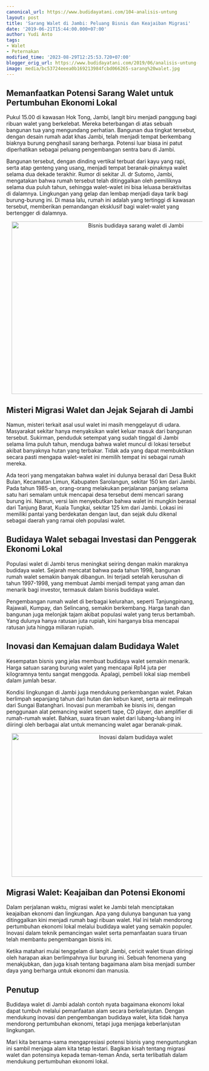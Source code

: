 ```yaml
---
canonical_url: https://www.budidayatani.com/104-analisis-untung
layout: post
title: 'Sarang Walet di Jambi: Peluang Bisnis dan Keajaiban Migrasi'
date: '2019-06-21T15:44:00.000+07:00'
author: Yudi Anto
tags:
- Walet
- Peternakan
modified_time: '2023-08-29T12:25:53.720+07:00'
blogger_orig_url: https://www.budidayatani.com/2019/06/analisis-untung-rugi-alih-fungsi-ruko.html
image: media/bc53724eeea0b169213984fcbd066265-sarang%20walet.jpg
---
```

<h2>Memanfaatkan Potensi Sarang Walet untuk Pertumbuhan Ekonomi Lokal</h2><p>Pukul 15.00 di kawasan Hok Tong, Jambi, langit biru menjadi panggung bagi ribuan walet yang berkelebat. Mereka beterbangan di atas sebuah bangunan tua yang mengundang perhatian. Bangunan dua tingkat tersebut, dengan desain rumah adat khas Jambi, telah menjadi tempat berkembang biaknya burung penghasil sarang berharga. Potensi luar biasa ini patut diperhatikan sebagai peluang pengembangan sentra baru di Jambi.</p><p>Bangunan tersebut, dengan dinding vertikal terbuat dari kayu yang rapi, serta atap genteng yang usang, menjadi tempat beranak-pinaknya walet selama dua dekade terakhir. Rumor di sekitar Jl. dr Sutomo, Jambi, mengatakan bahwa rumah tersebut telah ditinggalkan oleh pemiliknya selama dua puluh tahun, sehingga walet-walet ini bisa leluasa beraktivitas di dalamnya. Lingkungan yang gelap dan lembap menjadi daya tarik bagi burung-burung ini. Di masa lalu, rumah ini adalah yang tertinggi di kawasan tersebut, memberikan pemandangan eksklusif bagi walet-walet yang bertengger di dalamnya.</p><div class="separator" style="clear: both; text-align: center;"><a href="https://blogger.googleusercontent.com/img/b/R29vZ2xl/AVvXsEilAVroNpSVzGYPj0hY600laF4B93v6p1UOw-56nHBoUfx68Dm7BkfBON3si1HHgTTrWZTPF_Cx2QODcNqEOnDwyyftqDTgHTqthUymwLu6LX38v7chxAOaw6q29Q82BMUHEdGx8PMdt4pAbjVLFfHzV_tuua---E-n8tMo74oZbdI-IpxgMYo26LbKksdY/s800/sarang%20walet.jpg" imageanchor="1" style="margin-left: 1em; margin-right: 1em;"><img alt="Bisnis budidaya sarang walet di Jambi" border="0" data-original-height="568" data-original-width="800" height="454" src="https://blogger.googleusercontent.com/img/b/R29vZ2xl/AVvXsEilAVroNpSVzGYPj0hY600laF4B93v6p1UOw-56nHBoUfx68Dm7BkfBON3si1HHgTTrWZTPF_Cx2QODcNqEOnDwyyftqDTgHTqthUymwLu6LX38v7chxAOaw6q29Q82BMUHEdGx8PMdt4pAbjVLFfHzV_tuua---E-n8tMo74oZbdI-IpxgMYo26LbKksdY/w640-h454/sarang%20walet.jpg" width="640" /></a></div><h2>Misteri Migrasi Walet dan Jejak Sejarah di Jambi</h2><p>Namun, misteri terkait asal usul walet ini masih menggelayut di udara. Masyarakat sekitar hanya menyaksikan walet keluar masuk dari bangunan tersebut. Sukirman, penduduk setempat yang sudah tinggal di Jambi selama lima puluh tahun, menduga bahwa walet muncul di lokasi tersebut akibat banyaknya hutan yang terbakar. Tidak ada yang dapat membuktikan secara pasti mengapa walet-walet ini memilih tempat ini sebagai rumah mereka.</p><p>Ada teori yang mengatakan bahwa walet ini dulunya berasal dari Desa Bukit Bulan, Kecamatan Limun, Kabupaten Sarolangun, sekitar 150 km dari Jambi. Pada tahun 1985-an, orang-orang melakukan perjalanan panjang selama satu hari semalam untuk mencapai desa tersebut demi mencari sarang burung ini. Namun, versi lain menyebutkan bahwa walet ini mungkin berasal dari Tanjung Barat, Kuala Tungkai, sekitar 125 km dari Jambi. Lokasi ini memiliki pantai yang berdekatan dengan laut, dan sejak dulu dikenal sebagai daerah yang ramai oleh populasi walet.</p><h2>Budidaya Walet sebagai Investasi dan Penggerak Ekonomi Lokal</h2><p>Populasi walet di Jambi terus meningkat seiring dengan makin maraknya budidaya walet. Sejarah mencatat bahwa pada tahun 1998, bangunan rumah walet semakin banyak dibangun. Ini terjadi setelah kerusuhan di tahun 1997-1998, yang membuat Jambi menjadi tempat yang aman dan menarik bagi investor, termasuk dalam bisnis budidaya walet.</p><p>Pengembangan rumah walet di berbagai kelurahan, seperti Tanjungpinang, Rajawali, Kumpay, dan Selincang, semakin berkembang. Harga tanah dan bangunan juga melonjak tajam akibat populasi walet yang terus bertambah. Yang dulunya hanya ratusan juta rupiah, kini harganya bisa mencapai ratusan juta hingga miliaran rupiah.</p><h2>Inovasi dan Kemajuan dalam Budidaya Walet</h2><p>Kesempatan bisnis yang jelas membuat budidaya walet semakin menarik. Harga satuan sarang burung walet yang mencapai Rp14 juta per kilogramnya tentu sangat menggoda. Apalagi, pembeli lokal siap membeli dalam jumlah besar.</p><p>Kondisi lingkungan di Jambi juga mendukung perkembangan walet. Pakan berlimpah sepanjang tahun dari hutan dan kebun karet, serta air melimpah dari Sungai Batanghari. Inovasi pun merambah ke bisnis ini, dengan penggunaan alat pemancing walet seperti tape, CD player, dan amplifier di rumah-rumah walet. Bahkan, suara tiruan walet dari lubang-lubang ini diiringi oleh berbagai alat untuk memancing walet agar beranak-pinak.</p><div class="separator" style="clear: both; text-align: center;"><a href="https://blogger.googleusercontent.com/img/b/R29vZ2xl/AVvXsEjjGMPQIFN_Ku4q6NbnL8cU1L0Xl2zBDq07X0lLbtPticPqVvUA0i3boN8RxPvqDHkKooyL_I_y2_2bj_UXL_W2ErESPnMUx8d5HTlBh7dpqvvbZo0tjbhZ7A3y9RdTFhqbFzsp0uDztWBNB7-ljPfK36xtOs8KGxT6CCi36c7qKlQHmgaIlhAFnz0-jO6C/s800/sarang%20walet_800x472.jpg" imageanchor="1" style="margin-left: 1em; margin-right: 1em;"><img alt="Inovasi dalam budidaya walet" border="0" data-original-height="472" data-original-width="800" height="378" src="https://blogger.googleusercontent.com/img/b/R29vZ2xl/AVvXsEjjGMPQIFN_Ku4q6NbnL8cU1L0Xl2zBDq07X0lLbtPticPqVvUA0i3boN8RxPvqDHkKooyL_I_y2_2bj_UXL_W2ErESPnMUx8d5HTlBh7dpqvvbZo0tjbhZ7A3y9RdTFhqbFzsp0uDztWBNB7-ljPfK36xtOs8KGxT6CCi36c7qKlQHmgaIlhAFnz0-jO6C/w640-h378/sarang%20walet_800x472.jpg" width="640" /></a></div><h2>Migrasi Walet: Keajaiban dan Potensi Ekonomi</h2><p>Dalam perjalanan waktu, migrasi walet ke Jambi telah menciptakan keajaiban ekonomi dan lingkungan. Apa yang dulunya bangunan tua yang ditinggalkan kini menjadi rumah bagi ribuan walet. Hal ini telah mendorong pertumbuhan ekonomi lokal melalui budidaya walet yang semakin populer. Inovasi dalam teknik pemancingan walet serta pemanfaatan suara tiruan telah membantu pengembangan bisnis ini.</p><p>Ketika matahari mulai tenggelam di langit Jambi, cericit walet tiruan diiringi oleh harapan akan berlimpahnya liur burung ini. Sebuah fenomena yang menakjubkan, dan juga kisah tentang bagaimana alam bisa menjadi sumber daya yang berharga untuk ekonomi dan manusia.</p><h2>Penutup</h2><p>Budidaya walet di Jambi adalah contoh nyata bagaimana ekonomi lokal dapat tumbuh melalui pemanfaatan alam secara berkelanjutan. Dengan mendukung inovasi dan pengembangan budidaya walet, kita tidak hanya mendorong pertumbuhan ekonomi, tetapi juga menjaga keberlanjutan lingkungan.</p><p>Mari kita bersama-sama mengapresiasi potensi bisnis yang menguntungkan ini sambil menjaga alam kita tetap lestari. Bagikan kisah tentang migrasi walet dan potensinya kepada teman-teman Anda, serta terlibatlah dalam mendukung pertumbuhan ekonomi lokal.</p>